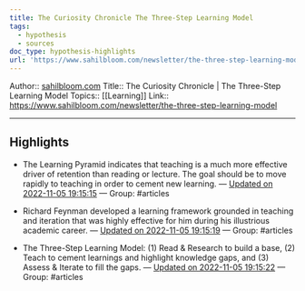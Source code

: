 ```yaml
---
title: The Curiosity Chronicle The Three-Step Learning Model
tags:
  - hypothesis
  - sources
doc_type: hypothesis-highlights
url: 'https://www.sahilbloom.com/newsletter/the-three-step-learning-model'
---
```


Author:: [sahilbloom.com]()
Title:: The Curiosity Chronicle | The Three-Step Learning Model
Topics:: [[Learning]]
Link:: https://www.sahilbloom.com/newsletter/the-three-step-learning-model

---
## Highlights
- The Learning Pyramid indicates that teaching is a much more effective driver of retention than reading or lecture. The goal should be to move rapidly to teaching in order to cement new learning. — [Updated on 2022-11-05 19:15:15](https://hyp.is/FDeVfF0QEe22-jcdIvYTvA/www.sahilbloom.com/newsletter/the-three-step-learning-model) — Group: #articles

- Richard Feynman developed a learning framework grounded in teaching and iteration that was highly effective for him during his illustrious academic career. — [Updated on 2022-11-05 19:15:19](https://hyp.is/FmnBJl0QEe2_OuMRL7oteA/www.sahilbloom.com/newsletter/the-three-step-learning-model) — Group: #articles

- The Three-Step Learning Model: (1) Read & Research to build a base, (2) Teach to cement learnings and highlight knowledge gaps, and (3) Assess & Iterate to fill the gaps. — [Updated on 2022-11-05 19:15:22](https://hyp.is/GB2OqF0QEe2RLZuGtbIIkQ/www.sahilbloom.com/newsletter/the-three-step-learning-model) — Group: #articles



